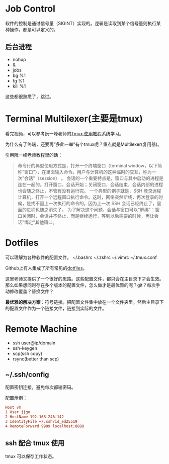 # Job Control

软件的控制是通过信号量（SIGINT）实现的。逻辑是读取到某个信号量则执行某种操作，都是可以定义的。

## 后台进程
* nohup
* &
* jobs
* bg %1
* fg %1
* kill %1

这些都很熟悉了，跳过。

# Terminal Multilexer(主要是tmux)

看完视频，可以参考阮一峰老师的[Tmux 使用教程](http://www.ruanyifeng.com/blog/2019/10/tmux.html)系统学习。

为什么有了终端，还要再“多此一举”有个tmux呢？重点就是Multilexer(复用器)。

引用阮一峰老师教程里的话：

> 命令行的典型使用方式是，打开一个终端窗口（terminal window，以下简称"窗口"），在里面输入命令。用户与计算机的这种临时的交互，称为一次"会话"（session） 。
会话的一个重要特点是，窗口与其中启动的进程是连在一起的。打开窗口，会话开始；关闭窗口，会话结束，会话内部的进程也会随之终止，不管有没有运行完。
一个典型的例子就是，SSH 登录远程计算机，打开一个远程窗口执行命令。这时，网络突然断线，再次登录的时候，是找不回上一次执行的命令的。因为上一次 SSH 会话已经终止了，里面的进程也随之消失了。
为了解决这个问题，会话与窗口可以"解绑"：窗口关闭时，会话并不终止，而是继续运行，等到以后需要的时候，再让会话"绑定"其他窗口。

# Dotfiles
可以理解为各种软件的配置文件。
~/.bashrc
~/.zshrc
~/.vimrc
~/.tmux.conf

Github上有人集成了所有常见的[dotfiles](https://github.com/mathiasbynens/dotfiles)。

这里老师又提供了一个很好的思路。这些配置文件，都只会在主目录下才会生效。那么如果想同时存在多个版本的配置文件，怎么做才是最优雅的呢？git？每次手动修改覆盖？替换文件？

**最优雅的解决方案**：符号链接。把配置文件集中放在一个文件夹里，然后主目录下的配置文件作为一个链接文件，链接到实际的文件。

# Remote Machine
* ssh user@ip/domain
* ssh-keygen
* scp(ssh copy)
* rsync(better than scp)

## ~/.ssh/config

配置密钥连接，避免每次都输密码。

配置示例：
```conf
Host vm
1 User jjgo
2 HostName 192.168.246.142
3 IdentityFile ~/.ssh/id_ed25519
4 RemoteForward 9999 localhost:8888
```

## ssh 配合 tmux 使用

tmux 可以保存工作状态。 